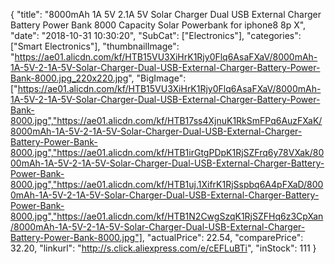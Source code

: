 {
	"title": "8000mAh 1A 5V 2.1A 5V Solar Charger Dual USB External Charger Battery Power Bank 8000 Capacity Solar Powerbank for iphone8 8p X",
	"date": "2018-10-31 10:30:20",
	"SubCat": ["Electronics"],
	"categories": ["Smart Electronics"],
	"thumbnailImage": "https://ae01.alicdn.com/kf/HTB15VU3XiHrK1Rjy0Flq6AsaFXaV/8000mAh-1A-5V-2-1A-5V-Solar-Charger-Dual-USB-External-Charger-Battery-Power-Bank-8000.jpg_220x220.jpg",
	"BigImage": ["https://ae01.alicdn.com/kf/HTB15VU3XiHrK1Rjy0Flq6AsaFXaV/8000mAh-1A-5V-2-1A-5V-Solar-Charger-Dual-USB-External-Charger-Battery-Power-Bank-8000.jpg","https://ae01.alicdn.com/kf/HTB17ss4XjnuK1RkSmFPq6AuzFXaK/8000mAh-1A-5V-2-1A-5V-Solar-Charger-Dual-USB-External-Charger-Battery-Power-Bank-8000.jpg","https://ae01.alicdn.com/kf/HTB1irGtgPDpK1RjSZFrq6y78VXak/8000mAh-1A-5V-2-1A-5V-Solar-Charger-Dual-USB-External-Charger-Battery-Power-Bank-8000.jpg","https://ae01.alicdn.com/kf/HTB1uj.1XifrK1RjSspbq6A4pFXaD/8000mAh-1A-5V-2-1A-5V-Solar-Charger-Dual-USB-External-Charger-Battery-Power-Bank-8000.jpg","https://ae01.alicdn.com/kf/HTB1N2CwgSzqK1RjSZFHq6z3CpXan/8000mAh-1A-5V-2-1A-5V-Solar-Charger-Dual-USB-External-Charger-Battery-Power-Bank-8000.jpg"],
	"actualPrice": 22.54,
	"comparePrice": 32.20,
	"linkurl": "http://s.click.aliexpress.com/e/cEFLuBTi",
	"inStock": 111
}

